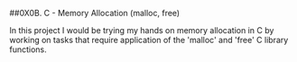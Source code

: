 ##0X0B. C - Memory Allocation (malloc, free)

In this project I would be trying my hands on memory allocation in C by working
on tasks that require application of the 'malloc' and 'free' C library
functions.
